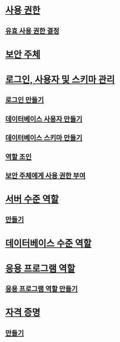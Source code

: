 # [사용 권한](getting-started-with-database-engine-permissions.md)  
## [유효 사용 권한 결정](determining-effective-database-engine-permissions.md)  
# [보안 주체](principals-database-engine.md)  
# [로그인, 사용자 및 스키마 관리](managing-logins-users-and-schemas-how-to-topics.md)  
## [로그인 만들기](create-a-login.md)  
## [데이터베이스 사용자 만들기](create-a-database-user.md)  
## [데이터베이스 스키마 만들기](create-a-database-schema.md)  
## [역할 조인](join-a-role.md)  
## [보안 주체에게 사용 권한 부여](grant-a-permission-to-a-principal.md)  
# [서버 수준 역할](server-level-roles.md)  
## [만들기](create-a-server-role.md)  
# [데이터베이스 수준 역할](database-level-roles.md)  
# [응용 프로그램 역할](application-roles.md)  
## [응용 프로그램 역할 만들기](create-an-application-role.md)  
# [자격 증명](credentials-database-engine.md)  
## [만들기](create-a-credential.md)  

